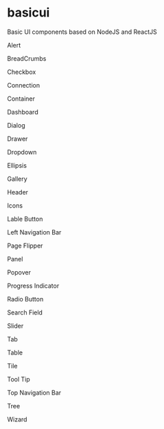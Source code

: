 # basicui
Basic UI components based on NodeJS and ReactJS

Alert

BreadCrumbs

Checkbox

Connection

Container

Dashboard

Dialog

Drawer

Dropdown

Ellipsis

Gallery

Header

Icons

Lable Button

Left Navigation Bar

Page Flipper

Panel

Popover

Progress Indicator

Radio Button

Search Field

Slider

Tab

Table

Tile

Tool Tip

Top Navigation Bar

Tree

Wizard


